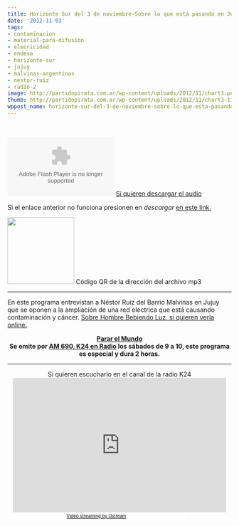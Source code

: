 ```yaml
---
title: Horizonte Sur del 3 de noviembre-Sobre lo que está pasando en Jujuy
date: '2012-11-03'
tags:
- contaminacion
- material-para-difusion
- elecricidad
- endesa
- horizonte-sur
- jujuy
- malvinas-argentinas
- nestor-ruiz
- radio-2
image: http://partidopirata.com.ar/wp-content/uploads/2012/11/chart3.png
thumb: http://partidopirata.com.ar/wp-content/uploads/2012/11/chart3-115x115.png
wppost_name: horizonte-sur-del-3-de-noviembre-sobre-lo-que-esta-pasando-en-jujuy
---
```


&nbsp;

<object id="player1545052" width="240" height="133" classid="clsid:d27cdb6e-ae6d-11cf-96b8-444553540000" codebase="http://download.macromedia.com/pub/shockwave/cabs/flash/swflash.cab#version=6,0,40,0"><param name="AllowScriptAccess" value="always" /><param name="allowFullScreen" value="true" /><param name="wmode" value="transparent" /><param name="src" value="http://www.ivoox.com/playerivoox_ee_1545052_1.html" /><param name="allowfullscreen" value="true" /><param name="allowscriptaccess" value="always" /><embed id="player1545052" width="240" height="133" type="application/x-shockwave-flash" src="http://www.ivoox.com/playerivoox_ee_1545052_1.html" AllowScriptAccess="always" allowFullScreen="true" wmode="transparent" allowfullscreen="true" allowscriptaccess="always" /></object>
<a href="http://www.ivoox.com/horizonte-sur-del-3-noviembre_md_1545052_1.mp3" target="_blank">
Si quieren descargar el audio</a>

Si el enlace anterior no funciona presionen en <em>descargar</em> <a href="http://www.ivoox.com/horizonte-sur-del-3-noviembre-audios-mp3_rf_1545052_1.html" target="_blank">en este link.</a>

<a href="http://partidopirata.com.ar/wp-content/uploads/2012/11/chart3.png"><img class="size-full wp-image-7231" title="chart" src="http://partidopirata.com.ar/wp-content/uploads/2012/11/chart3.png" alt="" width="150" height="150" /></a> Código QR de la dirección del archivo mp3


<hr />

En este programa entrevistan a Néstor Ruiz del Barrio Malvinas en Jujuy que se oponen a la ampliación de una red eléctrica que está causando contaminación y cáncer.
<a href="http://partidopirata.com.ar/7148/hombre-bebiendo-luz-rodolfo-kusch-en-procura-de-un-pensamiento-continental-autonomo">Sobre Hombre Bebiendo Luz, si quieren verla online.</a>
<div style="text-align: center;"><strong><a href="http://www.pararelmundo.com/" target="_blank">Parar el Mundo</a></strong></div>
<div style="text-align: center;"><strong>Se emite por <a href="http://am690.com.ar/" target="_blank">AM 690, K24 en Radio</a> los sábados de 9 a 10, este programa es especial y dura 2 horas.</strong></div>

<hr />

<center>
Si quieren escucharlo en el canal de la radio K24
<iframe style="border: 0px none transparent;" src="http://www.ustream.tv/embed/recorded/26676144?v=3&amp;wmode=direct" frameborder="0" scrolling="no" width="480" height="302"></iframe></center><a style="background: #ffffff; color: black; display: block; font-size: 10px; font-weight: normal; padding: 2px 0px 4px; text-align: center; text-decoration: underline; width: 400px;" href="http://www.ustream.tv/" target="_blank">Video streaming by Ustream</a>
